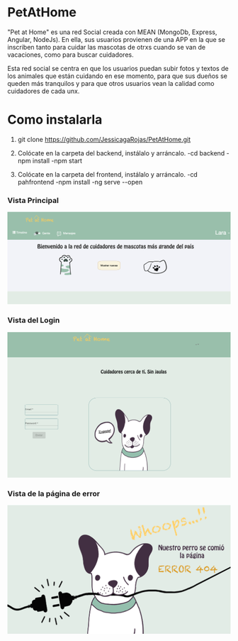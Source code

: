 # PetAtHome
"Pet at Home" es una red Social creada con MEAN (MongoDb, Express, Angular, NodeJs).
En ella, sus usuarios provienen de una APP en la que se inscriben tanto para cuidar las mascotas de otrxs cuando
se van de vacaciones, como para buscar cuidadores.

Esta red social se centra en que los usuarios puedan subir fotos y textos de los animales que están cuidando en ese momento, para que sus dueños se queden más tranquilos y para que otros usuarios vean la calidad como cuidadores de cada unx.


# Como instalarla

1. git clone https://github.com/JessicagaRojas/PetAtHome.git

2. Colócate en la carpeta del backend, instálalo y arráncalo.
    -cd backend
    -npm install
    -npm start

3. Colócate en la carpeta del frontend, instálalo y arráncalo.
    -cd pahfrontend
    -npm install
    -ng serve --open 



### Vista Principal

![foto](PAHfrontend/src/assets/IMG/readme1.png) 


### Vista del Login

![foto](PAHfrontend/src/assets/IMG/readme2.png) 


### Vista de la página de error

![foto](PAHfrontend/src/assets/IMG/readme3.png)